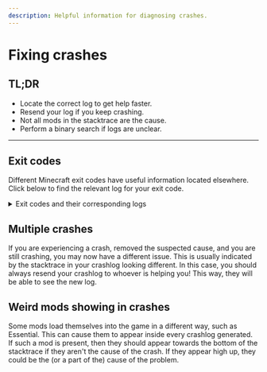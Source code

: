 ```yaml
---
description: Helpful information for diagnosing crashes.
---
```


# Fixing crashes

## TL;DR

* Locate the correct log to get help faster.
* Resend your log if you keep crashing.
* Not all mods in the stacktrace are the cause.
* Perform a binary search if logs are unclear.

***

## Exit codes

Different Minecraft exit codes have useful information located elsewhere. Click below to find the relevant log for your exit code.

<details>

<summary>Exit codes and their corresponding logs</summary>

* Long negative exit codes (e.g. -8679432150): These are usually JVM crashes. These logs should be located in `.minecraft/hs_err_pid_(random numbers).log`. If you just crashed and this log was made afterwards, DO NOT SEND THE ENTIRE LOG as it can contain information that could be used to hijack your Minecraft account. Instead, copy the lines at the beginning that start with `#`.
* Exit Code 0 (or any crash that doesn't have a `View Crash Log` button in the default launcher): The relevant log should be located at `.minecraft/logs/latest` or `.minecraft/logs/latest.log`.
* Any other crashes: The crash report should be located at `.minecraft/crash-reports/crash-(current date and time).log`.

Once the information has been copied, paste it into the [mclo.gs service](https://mclo.gs/) and give the link to the person helping you.

</details>

## Multiple crashes

If you are experiencing a crash, removed the suspected cause, and you are still crashing, you may now have a different issue.
This is usually indicated by the stacktrace in your crashlog looking different. In this case, you should always resend your crashlog to whoever is helping you! This way, they will be able to see the new log.

## Weird mods showing in crashes

Some mods load themselves into the game in a different way, such as Essential. This can cause them to appear inside every crashlog generated. If such a mod is present, then they should appear towards the bottom of the stacktrace if they aren't the cause of the crash. If they appear high up, they could be the (or a part of the) cause of the problem.
